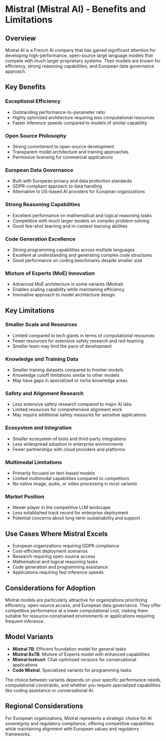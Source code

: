 # Mistral (Mistral AI) - Benefits and Limitations

## Overview
Mistral AI is a French AI company that has gained significant attention for developing high-performance, open-source large language models that compete with much larger proprietary systems. Their models are known for efficiency, strong reasoning capabilities, and European data governance approach.

## Key Benefits

### Exceptional Efficiency
- Outstanding performance-to-parameter ratio
- Highly optimized architecture requiring less computational resources
- Faster inference speeds compared to models of similar capability

### Open Source Philosophy
- Strong commitment to open-source development
- Transparent model architecture and training approaches
- Permissive licensing for commercial applications

### European Data Governance
- Built with European privacy and data protection standards
- GDPR-compliant approach to data handling
- Alternative to US-based AI providers for European organizations

### Strong Reasoning Capabilities
- Excellent performance on mathematical and logical reasoning tasks
- Competitive with much larger models on complex problem-solving
- Good few-shot learning and in-context learning abilities

### Code Generation Excellence
- Strong programming capabilities across multiple languages
- Excellent at understanding and generating complex code structures
- Good performance on coding benchmarks despite smaller size

### Mixture of Experts (MoE) Innovation
- Advanced MoE architecture in some variants (Mixtral)
- Enables scaling capability while maintaining efficiency
- Innovative approach to model architecture design

## Key Limitations

### Smaller Scale and Resources
- Limited compared to tech giants in terms of computational resources
- Fewer resources for extensive safety research and red-teaming
- Smaller team may limit the pace of development

### Knowledge and Training Data
- Smaller training datasets compared to frontier models
- Knowledge cutoff limitations similar to other models
- May have gaps in specialized or niche knowledge areas

### Safety and Alignment Research
- Less extensive safety research compared to major AI labs
- Limited resources for comprehensive alignment work
- May require additional safety measures for sensitive applications

### Ecosystem and Integration
- Smaller ecosystem of tools and third-party integrations
- Less widespread adoption in enterprise environments
- Fewer partnerships with cloud providers and platforms

### Multimodal Limitations
- Primarily focused on text-based models
- Limited multimodal capabilities compared to competitors
- No native image, audio, or video processing in most variants

### Market Position
- Newer player in the competitive LLM landscape
- Less established track record for enterprise deployment
- Potential concerns about long-term sustainability and support

## Use Cases Where Mistral Excels
- European organizations requiring GDPR compliance
- Cost-efficient deployment scenarios
- Research requiring open-source access
- Mathematical and logical reasoning tasks
- Code generation and programming assistance
- Applications requiring fast inference speeds

## Considerations for Adoption
Mistral models are particularly attractive for organizations prioritizing efficiency, open-source access, and European data governance. They offer competitive performance at a lower computational cost, making them suitable for resource-constrained environments or applications requiring frequent inference.

## Model Variants
- **Mistral 7B**: Efficient foundation model for general tasks
- **Mixtral 8x7B**: Mixture of Experts model with enhanced capabilities
- **Mistral Instruct**: Chat-optimized versions for conversational applications
- **Code Mistral**: Specialized variants for programming tasks

The choice between variants depends on your specific performance needs, computational constraints, and whether you require specialized capabilities like coding assistance or conversational AI.

## Regional Considerations
For European organizations, Mistral represents a strategic choice for AI sovereignty and regulatory compliance, offering competitive capabilities while maintaining alignment with European values and regulatory frameworks.